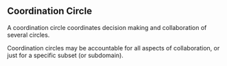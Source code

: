 ## Coordination Circle

A coordination circle coordinates decision making and collaboration of several circles.

Coordination circles may be accountable for all aspects of collaboration, or just for a specific subset (or subdomain).
